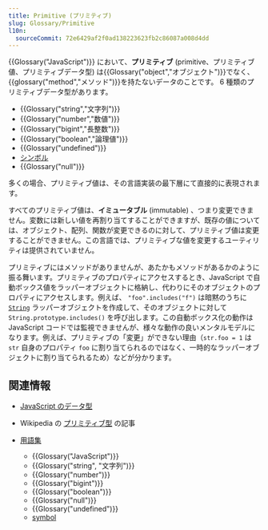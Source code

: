 ```yaml
---
title: Primitive (プリミティブ)
slug: Glossary/Primitive
l10n:
  sourceCommit: 72e6429af2f0ad138223623fb2c86087a008d4dd
---
```


{{Glossary("JavaScript")}} において、**プリミティブ** (primitive、プリミティブ値、プリミティブデータ型) は{{Glossary("object","オブジェクト")}}でなく、{{glossary("method","メソッド")}}を持たないデータのことです。 6 種類のプリミティブデータ型があります。

- {{Glossary("string","文字列")}}
- {{Glossary("number","数値")}}
- {{Glossary("bigint","長整数")}}
- {{Glossary("boolean","論理値")}}
- {{Glossary("undefined")}}
- [シンボル](/ja/docs/Web/JavaScript/Reference/Global_Objects/Symbol)
- {{Glossary("null")}}

多くの場合、プリミティブ値は、その言語実装の最下層にて直接的に表現されます。

すべてのプリミティブ値は、**イミュータブル** (immutable) 、つまり変更できません。変数には新しい値を再割り当てすることができますが、既存の値については、オブジェクト、配列、関数が変更できるのに対して、プリミティブ値は変更することができません。この言語では、プリミティブな値を変更するユーティリティは提供されていません。

プリミティブにはメソッドがありませんが、あたかもメソッドがあるかのように振る舞います。プリミティブのプロパティにアクセスするとき、JavaScript で自動ボックス値をラッパーオブジェクトに格納し、代わりにそのオブジェクトのプロパティにアクセスします。例えば、 `"foo".includes("f")` は暗黙のうちに [`String`](/ja/docs/Web/JavaScript/Reference/Global_Objects/String) ラッパーオブジェクトを作成して、そのオブジェクトに対して `String.prototype.includes()` を呼び出します。この自動ボックス化の動作は JavaScript コードでは監視できませんが、様々な動作の良いメンタルモデルになります。例えば、プリミティブの「変更」ができない理由（`str.foo = 1` は `str` 自身のプロパティ `foo` に割り当てられるのではなく、一時的なラッパーオブジェクトに割り当てられるため）などが分かります。

## 関連情報

- [JavaScript のデータ型](/ja/docs/Web/JavaScript/Data_structures)
- Wikipedia の [プリミティブ型](https://ja.wikipedia.org/wiki/プリミティブ型) の記事
- [用語集](/ja/docs/Glossary)

  - {{Glossary("JavaScript")}}
  - {{Glossary("string", "文字列")}}
  - {{Glossary("number")}}
  - {{Glossary("bigint")}}
  - {{Glossary("boolean")}}
  - {{Glossary("null")}}
  - {{Glossary("undefined")}}
  - [symbol](/ja/docs/Web/JavaScript/Reference/Global_Objects/Symbol)
